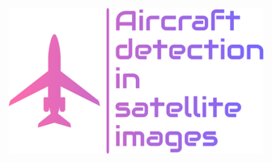 <p align="center">
  <img src="doc/aircraft-detection-in-satellite-images-high-resolution-logo-transparent.png">
</p>
